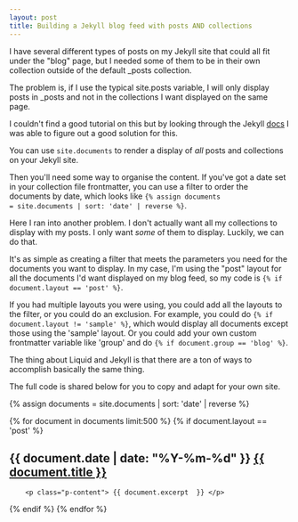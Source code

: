 ```yaml
---
layout: post
title: Building a Jekyll blog feed with posts AND collections
---
```


I have several different types of posts on my Jekyll site that could all fit under the "blog" page, but I needed some of them to be 
in their own collection outside of the default _posts collection. 

The problem is, if I use the typical site.posts variable, I will only display posts in _posts and not in the collections I want displayed on the same page.

I couldn't find a good tutorial on this but by looking through the Jekyll [docs](https://jekyllrb.com/docs/variables/ ) I was able to figure out a good solution for this.

You can use <code>site.documents</code> to render a display of *all* posts and collections on your Jekyll site.

Then you'll need some way to organise the content. If you've got a date set in your collection file frontmatter, you can use a filter to order the documents by date, which looks like <code>{% assign documents = site.documents | sort: 'date' | reverse %}</code>.

Here I ran into another problem. I don't actually want all my collections to display with my posts. I only want *some* of them to display. Luckily, we can do that.

It's as simple as creating a filter that meets the parameters you need for the documents you want to display. In my case, I'm using the "post" layout for all the documents I'd want displayed on my blog feed, so 
my code is <code>{% if document.layout == 'post' %}</code>.

If you had multiple layouts you were using, you could add all the layouts to the filter, or you could do an exclusion. For example, you could do <code>{% if document.layout != 'sample' %}</code>, which would display all documents except those using the 'sample' layout. Or you could add your own custom frontmatter variable like 'group' and do
<code>{% if document.group == 'blog' %}</code>.

The thing about Liquid and Jekyll is that there are a ton of ways to accomplish basically the same thing.

The full code is shared below for you to copy and adapt for your own site.


{% assign documents = site.documents | sort: 'date' | reverse %}

{% for document in documents limit:500 %}
  {% if document.layout == 'post' %}
<div class="post-stub">
       <h2>
      <span class="date hidden-xs">{{ document.date | date: "%Y-%m-%d" }}    </span>
            <span class="title">   <a href="{{ document.url | relative_url }}">{{ document.title }} </a>
         </span> </h2>
       
        <p class="p-content"> {{ document.excerpt  }} </p>         
              
 </div> 
  {% endif %}   
{% endfor %}

